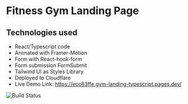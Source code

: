 # Fitness Gym Landing Page

## Technologies used

- React/Typescript code
- Animated with Framer-Motion
- Form with React-hook-form
- Form submission FormSubmit
- Tailwind UI as Styles Library
- Deployed to Cloudflare
- Live Demo Link: https://ecc83ffe.gym-landing-typescript.pages.dev/

![Build Status](https://drive.google.com/uc?id=1bozPaUElS9FFWM382buuOYi_dIQHZhkq)
